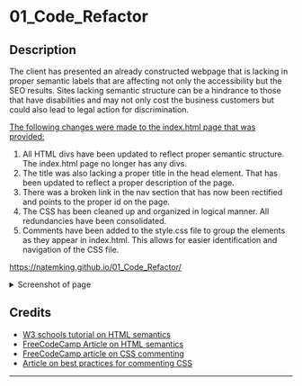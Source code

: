 # 01_Code_Refactor

## Description

The client has presented an already constructed webpage that is lacking in proper semantic labels that are affecting not only the accessibility but the SEO results. Sites lacking semantic structure can be a hindrance to those that have disabilities and may not only cost the business customers but could also lead to legal action for discrimination. 

<ins>The following changes were made to the index.html page that was provided:</ins>
1. All HTML divs have been updated to reflect proper semantic structure. The index.html page no longer has any divs. 
2. The title was also lacking a proper title in the head element. That has been updated to reflect a proper description of the page. 
3. There was a broken link in the nav section that has now been rectified and points to the proper id on the page. 
5. The CSS has been cleaned up and organized in logical manner. All redundancies have been consolidated. 
6. Comments have been added to the style.css file to group the elements as they appear in index.html. This allows for easier identification and navigation of the CSS file. 


https://natemking.github.io/01_Code_Refactor/

<details>
<summary>Screenshot of page</summary>

![https://natemking.github.io/01_Code_Refactor/ screenshot](./assets/images/natemking.github.io_01_Code_Refactor_.png)

</details>

## Credits
* [W3 schools tutorial on HTML semantics](https://www.w3schools.com/html/html5_semantic_elements.asp)
* [FreeCodeCamp Article on HTML semantics](https://www.freecodecamp.org/news/semantic-html5-elements/) 
* [FreeCodeCamp article on CSS commenting](https://www.freecodecamp.org/news/comments-in-css/)
* [Article on best practices for commenting CSS](http://www.iraqtimeline.com/maxdesign/basicdesign/principles/princommcss.html)


---